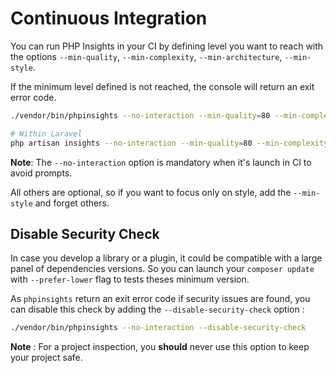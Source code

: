 # Continuous Integration

You can run PHP Insights in your CI by defining level you want to reach with the options `--min-quality`, `--min-complexity`, `--min-architecture`, `--min-style`.

If the minimum level defined is not reached, the console will return an exit error code.

```bash
./vendor/bin/phpinsights --no-interaction --min-quality=80 --min-complexity=90 --min-architecture=75 --min-style=95

# Within Laravel
php artisan insights --no-interaction --min-quality=80 --min-complexity=90 --min-architecture=75 --min-style=95
```

**Note**: The `--no-interaction` option is mandatory when it's launch in CI to avoid prompts.

All others are optional, so if you want to focus only on style, add the `--min-style` and forget others.

## Disable Security Check

In case you develop a library or a plugin, it could be compatible with a large panel of dependencies versions.
So you can launch your `composer update` with `--prefer-lower` flag to tests theses minimum version.

As `phpinsights` return an exit error code if security issues are found, you can disable this check by adding the `--disable-security-check` option :

```bash
./vendor/bin/phpinsights --no-interaction --disable-security-check
```

**Note** : For a project inspection, you **should** never use this option to keep your project safe.
